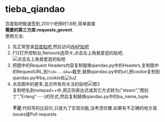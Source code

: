 # tieba_qiandao
百度贴吧极速签到,200个吧用时1.6秒,简单直接 <br />
**需要的第三方库:requests,gevent**.<br />
使用方法:
1. 先正常登录[百度贴吧](tieba.baidu.com),然后访问[WAP贴吧](http://wapp.baidu.com/)<br />
2. F12打开控制台,Network选项卡,点击左上角我爱逛的贴吧,![点击左上角我爱逛的贴吧](http://opgtctagy.bkt.clouddn.com/1.png)<br />
3. 把图中的Request Headers内容复制替换qiandao.py中的Headers,复制图中的RequestURL,到`fid=...&kw=`截至,替换qiandao.py中的url,把cookie复制到qiandao.py中ba_cookie处![tu2](http://opgtctagy.bkt.clouddn.com/2.png)<br />
4. 点击图中的更多,显示所有你关注的贴吧![图3](http://opgtctagy.bkt.clouddn.com/3.png)<br />
复制吧名到notepad++中,用正则表达式或其它方式转为("steam","图拉丁","Erlang"······)的形式,然后复制替换qiandao.py中的ba_name_tuple<br /><br />
**不足**:代码写的比较烂,只是为了实现功能,没考虑优雅.如果有不正确的地方请issues或Pull requests
